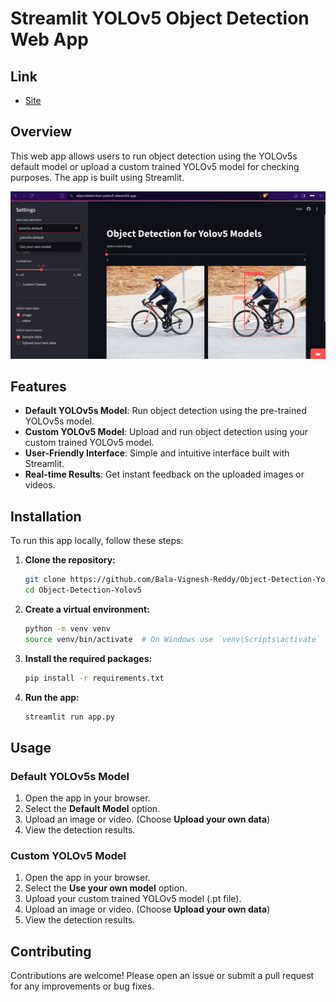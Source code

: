 # Streamlit YOLOv5 Object Detection  Web App

## Link
- [Site](https://object-detection-yolov5.streamlit.app/)

## Overview

This web app allows users to run object detection using the YOLOv5s default model or upload a custom trained YOLOv5 model for checking purposes. The app is built using Streamlit. 

![pic](data/image.png)
## Features

- **Default YOLOv5s Model**: Run object detection using the pre-trained YOLOv5s model.
- **Custom YOLOv5 Model**: Upload and run object detection using your custom trained YOLOv5 model.
- **User-Friendly Interface**: Simple and intuitive interface built with Streamlit.
- **Real-time Results**: Get instant feedback on the uploaded images or videos.

## Installation

To run this app locally, follow these steps:

1. **Clone the repository:**
   ```sh
   git clone https://github.com/Bala-Vignesh-Reddy/Object-Detection-Yolov5.git
   cd Object-Detection-Yolov5
   ```

2. **Create a virtual environment:**
   ```sh
   python -m venv venv
   source venv/bin/activate  # On Windows use `venv\Scripts\activate`
   ```

3. **Install the required packages:**
   ```sh
   pip install -r requirements.txt
   ```

4. **Run the app:**
   ```sh
   streamlit run app.py
   ```

## Usage

### Default YOLOv5s Model

1. Open the app in your browser.
2. Select the **Default Model** option.
3. Upload an image or video. (Choose **Upload your own data**)
4. View the detection results.

### Custom YOLOv5 Model

1. Open the app in your browser.
2. Select the **Use your own model** option.
3. Upload your custom trained YOLOv5 model (.pt file).
4. Upload an image or video. (Choose **Upload your own data**)
5. View the detection results.

## Contributing

Contributions are welcome! Please open an issue or submit a pull request for any improvements or bug fixes.


